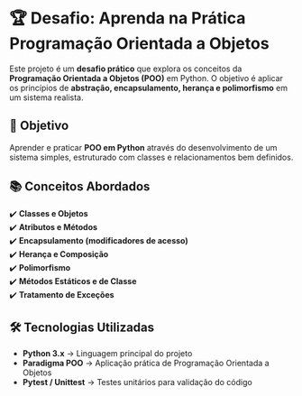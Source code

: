 # 🏆 Desafio: Aprenda na Prática Programação Orientada a Objetos  

Este projeto é um **desafio prático** que explora os conceitos da **Programação Orientada a Objetos (POO)** em Python. O objetivo é aplicar os princípios de **abstração, encapsulamento, herança e polimorfismo** em um sistema realista.  

## 📌 Objetivo  

Aprender e praticar **POO em Python** através do desenvolvimento de um sistema simples, estruturado com classes e relacionamentos bem definidos.  

## 📚 Conceitos Abordados  

✔️ **Classes e Objetos**  
✔️ **Atributos e Métodos**  
✔️ **Encapsulamento (modificadores de acesso)**  
✔️ **Herança e Composição**  
✔️ **Polimorfismo**  
✔️ **Métodos Estáticos e de Classe**  
✔️ **Tratamento de Exceções**  

## 🛠️ Tecnologias Utilizadas  

- **Python 3.x** → Linguagem principal do projeto  
- **Paradigma POO** → Aplicação prática de Programação Orientada a Objetos  
- **Pytest / Unittest** → Testes unitários para validação do código  
